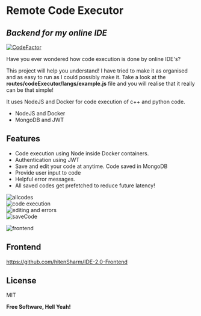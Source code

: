 <h1 class="code-line" data-line-start=0 data-line-end=1 ><a id="Remote_Code_Executor_0"></a>Remote Code Executor</h1>
<h2 class="code-line" data-line-start=1 data-line-end=2 ><a id="_Backend_for_my_online_IDE__1"></a><em>Backend for my online IDE</em></h2>
<p class="has-line-data" data-line-start="3" data-line-end="4"><a href="https://www.codefactor.io/repository/github/hitensharm/ide-2.0"><img src="https://www.codefactor.io/repository/github/hitensharm/ide-2.0/badge" alt="CodeFactor"></a></p>
<p class="has-line-data" data-line-start="5" data-line-end="6">Have you ever wondered how code execution is done by online IDE's?</p>
<p class="has-line-data" data-line-start="5" data-line-end="6">This project will help you understand! I have tried to make it as organised and as easy to run as I could possibly make it. Take a look at the <b>routes/codeExecutor/langs/example.js</b> file and you will realise that it really can be that simple!</p>
<p class="has-line-data" data-line-start="5" data-line-end="6">It uses NodeJS and Docker for code execution of c++ and python code.</p>
<ul>
<li class="has-line-data" data-line-start="7" data-line-end="8">NodeJS and Docker</li>
<li class="has-line-data" data-line-start="8" data-line-end="9">MongoDB and JWT</li>
</ul>
<h2 class="code-line" data-line-start=9 data-line-end=10 ><a id="Features_9"></a>Features</h2>
<ul>
<li class="has-line-data" data-line-start="11" data-line-end="12">Code execution using Node inside Docker containers.</li>
<li class="has-line-data" data-line-start="12" data-line-end="13">Authentication using JWT</li>
<li class="has-line-data" data-line-start="13" data-line-end="14">Save and edit your code at anytime. Code saved in MongoDB</li>
<li class="has-line-data" data-line-start="14" data-line-end="15">Provide user input to code</li>
<li class="has-line-data" data-line-start="15" data-line-end="17">Helpful error messages.</li>
<li class="has-line-data" data-line-start="15" data-line-end="17">All saved codes get prefetched to reduce future latency!</li>
</ul>
<p class="has-line-data" data-line-start="17" data-line-end="21"><img src="https://user-images.githubusercontent.com/56029311/118812918-44150700-b8cc-11eb-8713-71389670d960.png" alt="allcodes"><br>
<img src="https://user-images.githubusercontent.com/56029311/118812929-46776100-b8cc-11eb-874f-f47ff02f55ff.png" alt="code execution"><br>
<img src="https://user-images.githubusercontent.com/56029311/118812950-4bd4ab80-b8cc-11eb-8bb1-9d2c7530b876.png" alt="editing and errors"><br>
<img src="https://user-images.githubusercontent.com/56029311/118812956-4d9e6f00-b8cc-11eb-9d50-268f71d40243.png" alt="saveCode"></p>

<img src="https://user-images.githubusercontent.com/56029311/118814565-ea154100-b8cd-11eb-96e2-2b7f3775d54a.png" alt="frontend">

<h2 class="code-line" data-line-start=22 data-line-end=23 ><a id="Frontend_22"></a>Frontend</h2>
<p class="has-line-data" data-line-start="23" data-line-end="24"><a href="https://github.com/hitenSharm/IDE-2.0-Frontend">https://github.com/hitenSharm/IDE-2.0-Frontend</a></p>
<h2 class="code-line" data-line-start=25 data-line-end=26 ><a id="License_25"></a>License</h2>
<p class="has-line-data" data-line-start="27" data-line-end="28">MIT</p>
<p class="has-line-data" data-line-start="29" data-line-end="30"><strong>Free Software, Hell Yeah!</strong></p>
